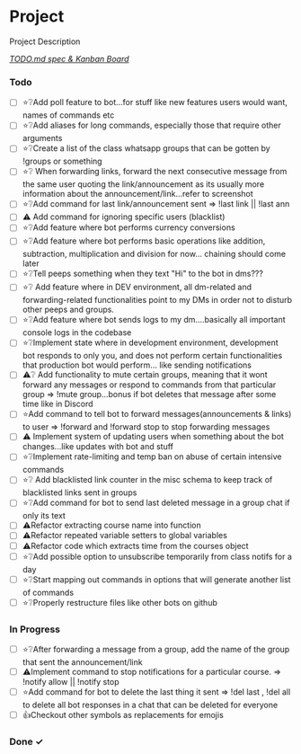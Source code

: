 # Project

Project Description

<em>[TODO.md spec & Kanban Board](https://bit.ly/3fCwKfM)</em>

### Todo

- [ ] ⭐❔Add poll feature to bot...for stuff like new features users would want, names of commands etc  
- [ ] ⭐❔Add aliases for long commands, especially those that require other arguments  
- [ ] ⭐❔Create a list of the class whatsapp groups that can be gotten by !groups or something  
- [ ] ⭐❔ When forwarding links, forward the next consecutive message from the same user quoting the link/announcement as its usually more information about the announcement/link...refer to screenshot  
- [ ] ⭐❔Add command for last link/announcement sent => !last link || !last ann  
- [ ] ⚠️ Add command for ignoring specific users (blacklist)  
- [ ] ⭐❔Add feature where bot performs currency conversions  
- [ ] ⭐❔Add feature where bot performs basic operations like addition, subtraction, multiplication and division for now... chaining should come later  
- [ ] ⭐❔Tell peeps something when they text "Hi" to the bot in dms???  
- [ ] ⭐❔ Add feature where in DEV environment, all dm-related and forwarding-related functionalities point to my DMs in order not to disturb other peeps and groups.  
- [ ] ⭐❔Add feature where bot sends logs to my dm....basically all important console logs in the codebase  
- [ ] ⭐❔Implement state where in development environment, development bot responds to only you, and does not perform certain functionalities that production bot would perform... like sending notifications  
- [ ] ⚠️❔ Add functionality to mute certain groups, meaning that it wont forward any messages or respond to commands from that particular group => !mute group...bonus if bot deletes that message after some time like in Discord  
- [ ] ⭐Add command to tell bot to forward messages(announcements & links) to user => !forward and !forward stop to stop forwarding messages  
- [ ] ⚠️ Implement system of updating users when something about the bot changes...like updates with bot and stuff  
- [ ] ⭐❔Implement rate-limiting and temp ban on  abuse of certain intensive commands  
- [ ] ⭐❔ Add blacklisted link counter in the misc schema to keep track of blacklisted links sent in groups  
- [ ] ⭐❔Add command for bot to send last deleted message in a group chat if only its text  
- [ ] ⚠️Refactor extracting course name into function  
- [ ] ⚠️Refactor repeated variable setters to global variables  
- [ ] ⚠️Refactor code which extracts time from the courses object  
- [ ] ⭐❔Add possible option to unsubscribe temporarily from class notifs for a day  
- [ ] ⭐❔Start mapping out commands in options that will generate another list of commands  
- [ ] ⭐❔Properly restructure files like other bots on github  

### In Progress

- [ ] ⭐❔After forwarding a message from a group, add the name of the group that sent the announcement/link  
- [ ] ⚠️Implement command to stop notifications for a particular course. => !notify allow <course> || !notify stop <course>  
- [ ] ⭐Add command for bot to delete the last thing it sent => !del last , !del all to delete all bot responses in a chat that can be deleted for everyone  
- [ ] 👍Checkout other symbols as replacements for emojis  

### Done ✓


